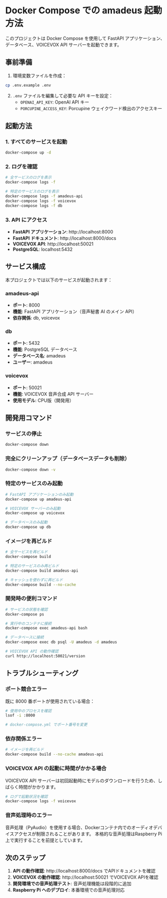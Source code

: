 # Docker Compose での amadeus 起動方法

このプロジェクトは Docker Compose を使用して FastAPI アプリケーション、データベース、VOICEVOX API サーバーを起動できます。

## 事前準備

1. 環境変数ファイルを作成：
```bash
cp .env.example .env
```

2. `.env` ファイルを編集して必要な API キーを設定：
   - `OPENAI_API_KEY`: OpenAI API キー
   - `PORCUPINE_ACCESS_KEY`: Porcupine ウェイクワード検出のアクセスキー

## 起動方法

### 1. すべてのサービスを起動
```bash
docker-compose up -d
```

### 2. ログを確認
```bash
# 全サービスのログを表示
docker-compose logs -f

# 特定のサービスのログを表示
docker-compose logs -f amadeus-api
docker-compose logs -f voicevox
docker-compose logs -f db
```

### 3. API にアクセス
- **FastAPI アプリケーション**: http://localhost:8000
- **FastAPI ドキュメント**: http://localhost:8000/docs
- **VOICEVOX API**: http://localhost:50021
- **PostgreSQL**: localhost:5432

## サービス構成

本プロジェクトでは以下のサービスが起動されます：

### amadeus-api
- **ポート**: 8000
- **機能**: FastAPI アプリケーション（音声秘書 AI のメイン API）
- **依存関係**: db, voicevox

### db
- **ポート**: 5432
- **機能**: PostgreSQL データベース
- **データベース名**: amadeus
- **ユーザー**: amadeus

### voicevox
- **ポート**: 50021
- **機能**: VOICEVOX 音声合成 API サーバー
- **使用モデル**: CPU版（開発用）

## 開発用コマンド

### サービスの停止
```bash
docker-compose down
```

### 完全にクリーンアップ（データベースデータも削除）
```bash
docker-compose down -v
```

### 特定のサービスのみ起動
```bash
# FastAPI アプリケーションのみ起動
docker-compose up amadeus-api

# VOICEVOX サーバーのみ起動
docker-compose up voicevox

# データベースのみ起動
docker-compose up db
```

### イメージを再ビルド
```bash
# 全サービスを再ビルド
docker-compose build

# 特定のサービスのみ再ビルド
docker-compose build amadeus-api

# キャッシュを使わずに再ビルド
docker-compose build --no-cache
```

### 開発時の便利コマンド

```bash
# サービスの状態を確認
docker-compose ps

# 実行中のコンテナに接続
docker-compose exec amadeus-api bash

# データベースに接続
docker-compose exec db psql -U amadeus -d amadeus

# VOICEVOX API の動作確認
curl http://localhost:50021/version
```

## トラブルシューティング

### ポート競合エラー
既に 8000 番ポートが使用されている場合：
```bash
# 使用中のプロセスを確認
lsof -i :8000

# docker-compose.yml でポート番号を変更
```

### 依存関係エラー
```bash
# イメージを再ビルド
docker-compose build --no-cache amadeus-api
```

### VOICEVOX API の起動に時間がかかる場合
VOICEVOX API サーバーは初回起動時にモデルのダウンロードを行うため、しばらく時間がかかります。
```bash
# ログで起動状況を確認
docker-compose logs -f voicevox
```

### 音声処理時のエラー
音声処理（PyAudio）を使用する場合、Dockerコンテナ内でのオーディオデバイスアクセスが制限されることがあります。
本格的な音声処理はRaspberry Pi上で実行することを前提としています。

## 次のステップ

1. **API の動作確認**: http://localhost:8000/docs でAPIドキュメントを確認
2. **VOICEVOX の動作確認**: http://localhost:50021 でVOICEVOX APIを確認
3. **開発環境での音声処理テスト**: 音声処理機能は段階的に追加
4. **Raspberry Pi へのデプロイ**: 本番環境での音声処理対応